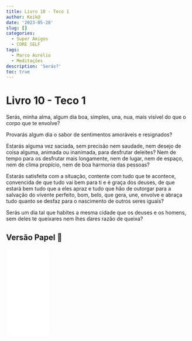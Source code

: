 ```yaml
---
title: Livro 10 - Teco 1
author: Keik@
date: '2023-05-28'
slug: []
categories:
  - Super Amigos
  - CORE SELF
tags:
  - Marco Aurélio
  - Meditações
description: 'Serás?'
toc: true
---
```


# Livro 10 - Teco 1

Serás, minha alma, algum dia boa, simples, una, nua, mais visível do que o corpo que te envolve? 

Provarás algum dia o sabor de sentimentos amoráveis e resignados?

Estarás alguma vez saciada, sem precisão nem saudade, nem desejo de coisa alguma, animada ou inanimada, para desfrutar deleites? Nem de tempo para os desfrutar mais longamente, nem de lugar, nem de espaço, nem de clima propício, nem de boa harmonia das pessoas? 

Estarás satisfeita com a situação, contente com tudo que te acontece, convencida de que tudo vai bem para ti e é graça dos deuses, de que estará bem tudo que a eles apraz e tudo que hão de outorgar para a salvação do vivente perfeito, bom, belo, que gera, une, envolve e abraça tudo quanto se desfaz para o nascimento de outros seres iguais? 

Serás um dia tal que habites a mesma cidade que os deuses e os homens, sem deles te queixares nem lhes dares razão de queixa?

## Versão Papel :book:
<iframe style="width:120px;height:240px;" marginwidth="0" marginheight="0" scrolling="no" frameborder="0" src="//ws-na.amazon-adsystem.com/widgets/q?ServiceVersion=20070822&OneJS=1&Operation=GetAdHtml&MarketPlace=BR&source=ss&ref=as_ss_li_til&ad_type=product_link&tracking_id=mundodekeika-20&language=pt_BR&marketplace=amazon&region=BR&placement=B092FVY4BB&asins=B092FVY4BB&linkId=37c5ec14221f61f811029aa88b520891&show_border=true&link_opens_in_new_window=true"></iframe>
